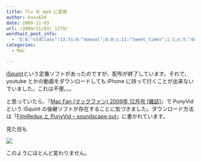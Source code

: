 ```yaml
---
title: flv を mp4 に変換
author: kazu634
date: 2009-11-03
url: /2009/11/03/_1379/
wordtwit_post_info:
  - 'O:8:"stdClass":13:{s:6:"manual";b:0;s:11:"tweet_times";i:1;s:5:"delay";i:0;s:7:"enabled";i:1;s:10:"separation";s:2:"60";s:7:"version";s:3:"3.7";s:14:"tweet_template";b:0;s:6:"status";i:2;s:6:"result";a:0:{}s:13:"tweet_counter";i:2;s:13:"tweet_log_ids";a:1:{i:0;i:4899;}s:9:"hash_tags";a:0:{}s:8:"accounts";a:1:{i:0;s:7:"kazu634";}}'
categories:
  - Mac

---
```

<div class="section">
<p>
<a href="http://www.isquint.org/" onclick="__gaTracker('send', 'event', 'outbound-article', 'http://www.isquint.org/', 'iSquint');" target="_blank">iSquint</a>という定番ソフトがあったのですが、配布が終了しています。それで、 youtube とかの動画をダウンロードしても iPhone に持って行くことが出来ないでいました。これは不便。。。
</p>
  
<p>
    と思っていたら、『<a href="http://d.hatena.ne.jp/asin/B002TIJXSG" onclick="__gaTracker('send', 'event', 'outbound-article', 'http://d.hatena.ne.jp/asin/B002TIJXSG', 'Mac Fan (マックファン) 2009年 12月号 [雑誌]');">Mac Fan (マックファン) 2009年 12月号 [雑誌]</a>』で PunyVid という iSquint の後継ソフトが存在することに気づきました。ダウンロード方法は「<a href="http://d.hatena.ne.jp/tanemori/20081220/FilmReduxAndPunyVid" onclick="__gaTracker('send', 'event', 'outbound-article', 'http://d.hatena.ne.jp/tanemori/20081220/FilmReduxAndPunyVid', 'FilmRedux と PunyVid &#8211; soundscape out');" target="_blank">FilmRedux と PunyVid &#8211; soundscape out</a>」に書かれています。
</p>
  
<p>
    見た目も
</p>
  
<p>
<center>
</center>
</p>
  
<p>
<a href="http://flickr.com/photos/42332031@N02/4071165879/" onclick="__gaTracker('send', 'event', 'outbound-article', 'http://flickr.com/photos/42332031@N02/4071165879/', '');" title="PunyVid"><img src="http://farm3.static.flickr.com/2677/4071165879_c93dfab147.jpg" /></a>
</p></p> 
  
<p>
    このようにほとんど変わりません。
</p>
</div>